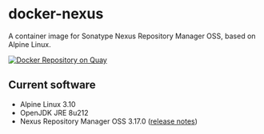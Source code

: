 # docker-nexus
A container image for Sonatype Nexus Repository Manager OSS, based on Alpine Linux.

[![Docker Repository on Quay](https://quay.io/repository/travelaudience/docker-nexus/status "Docker Repository on Quay")](https://quay.io/repository/travelaudience/docker-nexus)

## Current software

* Alpine Linux 3.10
* OpenJDK JRE 8u212
* Nexus Repository Manager OSS 3.17.0 ([release notes](https://help.sonatype.com/repomanager3/release-notes/2019-release-notes#id-2019ReleaseNotes-RepositoryManager3.17.0))

